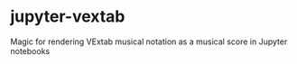 # jupyter-vextab
Magic for rendering VExtab musical notation as a musical score in Jupyter notebooks
